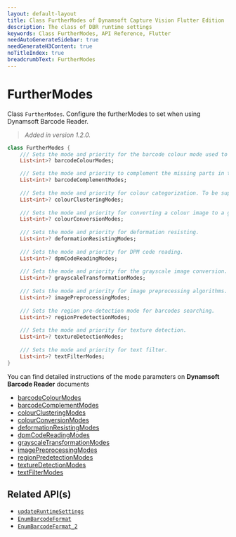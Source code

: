 ```yaml
---
layout: default-layout
title: Class FurtherModes of Dynamsoft Capture Vision Flutter Edition
description: The class of DBR runtime settings
keywords: Class FurtherModes, API Reference, Flutter
needAutoGenerateSidebar: true
needGenerateH3Content: true
noTitleIndex: true
breadcrumbText: FurtherModes
---
```


# FurtherModes

Class `FurtherModes`. Configure the furtherModes to set when using Dynamsoft Barcode Reader.

> *Added in version 1.2.0.*

```dart
class FurtherModes {
    /// Sets the mode and priority for the barcode colour mode used to process the barcode zone.
    List<int>? barcodeColourModes;

    /// Sets the mode and priority to complement the missing parts in the barcode.
    List<int>? barcodeComplementModes;
    
    /// Sets the mode and priority for colour categorization. To be supported.
    List<int>? colourClusteringModes;
    
    /// Sets the mode and priority for converting a colour image to a grayscale image.
    List<int>? colourConversionModes;
    
    /// Sets the mode and priority for deformation resisting.
    List<int>? deformationResistingModes;
    
    /// Sets the mode and priority for DPM code reading.
    List<int>? dpmCodeReadingModes;
    
    /// Sets the mode and priority for the grayscale image conversion.
    List<int>? grayscaleTransformationModes;
    
    /// Sets the mode and priority for image preprocessing algorithms.
    List<int>? imagePreprocessingModes;
    
    /// Sets the region pre-detection mode for barcodes searching.
    List<int>? regionPredetectionModes;
    
    /// Sets the mode and priority for texture detection.
    List<int>? textureDetectionModes;
    
    /// Sets the mode and priority for text filter.
    List<int>? textFilterModes;
}
```

You can find detailed instructions of the mode parameters on **Dynamsoft Barcode Reader** documents

- <a href="https://www.dynamsoft.com/barcode-reader/docs/core/parameters/reference/barcode-colour-modes.html" target="_blank">barcodeColourModes</a>
- <a href="https://www.dynamsoft.com/barcode-reader/docs/core/parameters/reference/barcode-complement-modes.html" target="_blank">barcodeComplementModes</a>
- <a href="https://www.dynamsoft.com/barcode-reader/docs/core/parameters/reference/colour-clustering-modes.html" target="_blank">colourClusteringModes</a>
- <a href="https://www.dynamsoft.com/barcode-reader/docs/core/parameters/reference/colour-conversion-modes.html" target="_blank">colourConversionModes</a>
- <a href="https://www.dynamsoft.com/barcode-reader/docs/core/parameters/reference/deformation-resisting-modes.html" target="_blank">deformationResistingModes</a>
- <a href="https://www.dynamsoft.com/barcode-reader/docs/core/parameters/reference/dpm-code-reading-modes.html" target="_blank">dpmCodeReadingModes</a>
- <a href="https://www.dynamsoft.com/barcode-reader/docs/core/parameters/reference/grayscale-transformation-modes.html" target="_blank">grayscaleTransformationModes</a>
- <a href="https://www.dynamsoft.com/barcode-reader/docs/core/parameters/reference/image-preprocessing-modes.html" target="_blank">imagePreprocessingModes</a>
- <a href="https://www.dynamsoft.com/barcode-reader/docs/core/parameters/reference/region-predetection-modes.html" target="_blank">regionPredetectionModes</a>
- <a href="https://www.dynamsoft.com/barcode-reader/docs/core/parameters/reference/texture-detection-modes.html" target="_blank">textureDetectionModes</a>
- <a href="https://www.dynamsoft.com/barcode-reader/docs/core/parameters/reference/text-filter-modes.html" target="_blank">textFilterModes</a>

## Related API(s)

- [`updateRuntimeSettings`](barcode-reader.md#updateruntimesettings)
- [`EnumBarcodeFormat`](enum-barcode-format.md)
- [`EnumBarcodeFormat_2`](enum-barcode-format2.md)
